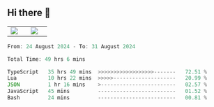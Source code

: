 ## Hi there 👋

<p align="center">
  <table align="center">
  <tr border="none">
  <td width="35%" align="center">
    <img  align="center"  src="http://github-profile-summary-cards.vercel.app/api/cards/stats?username=ricepunk&theme=github_dark" />
  </td>
    
  <td width="65%" align="center">
    <img  align="center"  src="http://github-profile-summary-cards.vercel.app/api/cards/profile-details?username=ricepunk&theme=github_dark" />
  </td>
  </tr>
  </table>
</p>

<!--START_SECTION:waka-->

```typescript
From: 24 August 2024 - To: 31 August 2024

Total Time: 49 hrs 6 mins

TypeScript   35 hrs 49 mins  >>>>>>>>>>>>>>>>>>-------   72.51 %
Lua          10 hrs 22 mins  >>>>>--------------------   20.99 %
JSON         1 hr 16 mins    >------------------------   02.57 %
JavaScript   45 mins         -------------------------   01.52 %
Bash         24 mins         -------------------------   00.81 %
```

<!--END_SECTION:waka-->
